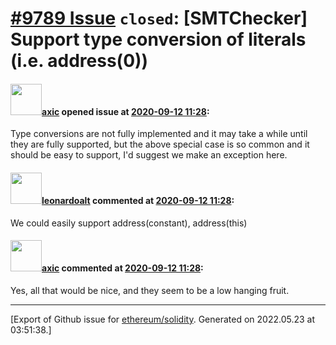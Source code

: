 # [\#9789 Issue](https://github.com/ethereum/solidity/issues/9789) `closed`: [SMTChecker] Support type conversion of literals (i.e. address(0))

#### <img src="https://avatars.githubusercontent.com/u/20340?v=4" width="50">[axic](https://github.com/axic) opened issue at [2020-09-12 11:28](https://github.com/ethereum/solidity/issues/9789):

Type conversions are not fully implemented and it may take a while until they are fully supported, but the above special case is so common and it should be easy to support, I'd suggest we make an exception here.

#### <img src="https://avatars.githubusercontent.com/u/504195?u=ce2facd14af9fd474ebff49f0d44891f56f7500f&v=4" width="50">[leonardoalt](https://github.com/leonardoalt) commented at [2020-09-12 11:28](https://github.com/ethereum/solidity/issues/9789#issuecomment-691485517):

We could easily support address(constant), address(this)

#### <img src="https://avatars.githubusercontent.com/u/20340?v=4" width="50">[axic](https://github.com/axic) commented at [2020-09-12 11:28](https://github.com/ethereum/solidity/issues/9789#issuecomment-691972243):

Yes, all that would be nice, and they seem to be a low hanging fruit.


-------------------------------------------------------------------------------



[Export of Github issue for [ethereum/solidity](https://github.com/ethereum/solidity). Generated on 2022.05.23 at 03:51:38.]
